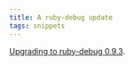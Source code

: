 ```yaml
---
title: A ruby-debug update
tags: snippets
---
```


[Upgrading to ruby-debug 0.9.3](http://wincent.com/wiki/Upgrading%20to%20ruby-debug%200.9.3).
